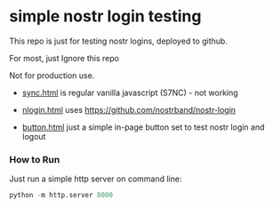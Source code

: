 # simple nostr login testing

This repo is just for testing nostr logins, deployed to github. 

For most, just Ignore this repo

Not for production use. 

- [sync.html](https://bitkarrot.github.io/npublogin/sync) is regular vanilla javascript (S7NC) - not working

- [nlogin.html](https://bitkarrot.github.io/npublogin/nlogin) uses https://github.com/nostrband/nostr-login

- [button.html](https://bitkarrot.github.io/npublogin/button) just a simple in-page button set to test nostr login and logout

### How to Run

Just run a simple http server on command line:

```python
python -m http.server 8000
```
